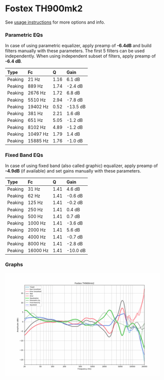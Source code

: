 # Fostex TH900mk2
See [usage instructions](https://github.com/jaakkopasanen/AutoEq#usage) for more options and info.

### Parametric EQs
In case of using parametric equalizer, apply preamp of **-6.4dB** and build filters manually
with these parameters. The first 5 filters can be used independently.
When using independent subset of filters, apply preamp of **-6.4 dB**.

| Type    | Fc       |    Q | Gain     |
|:--------|:---------|:-----|:---------|
| Peaking | 21 Hz    | 1.16 | 6.1 dB   |
| Peaking | 889 Hz   | 1.74 | -2.4 dB  |
| Peaking | 2676 Hz  | 1.72 | 6.8 dB   |
| Peaking | 5510 Hz  | 2.94 | -7.8 dB  |
| Peaking | 19402 Hz | 0.52 | -13.5 dB |
| Peaking | 381 Hz   | 2.21 | 1.6 dB   |
| Peaking | 651 Hz   | 5.05 | -1.2 dB  |
| Peaking | 8102 Hz  | 4.89 | -1.2 dB  |
| Peaking | 10497 Hz | 1.79 | 1.4 dB   |
| Peaking | 15885 Hz | 1.76 | -1.0 dB  |

### Fixed Band EQs
In case of using fixed band (also called graphic) equalizer, apply preamp of **-4.9dB**
(if available) and set gains manually with these parameters.

| Type    | Fc       |    Q | Gain     |
|:--------|:---------|:-----|:---------|
| Peaking | 31 Hz    | 1.41 | 4.6 dB   |
| Peaking | 62 Hz    | 1.41 | -0.6 dB  |
| Peaking | 125 Hz   | 1.41 | -0.2 dB  |
| Peaking | 250 Hz   | 1.41 | 0.4 dB   |
| Peaking | 500 Hz   | 1.41 | 0.7 dB   |
| Peaking | 1000 Hz  | 1.41 | -3.6 dB  |
| Peaking | 2000 Hz  | 1.41 | 5.6 dB   |
| Peaking | 4000 Hz  | 1.41 | -0.7 dB  |
| Peaking | 8000 Hz  | 1.41 | -2.8 dB  |
| Peaking | 16000 Hz | 1.41 | -10.0 dB |

### Graphs
![](./Fostex%20TH900mk2.png)